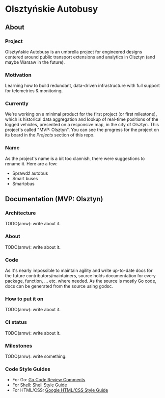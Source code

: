 # Olsztyńskie Autobusy
## About
### Project
Olsztyńskie Autobusy is an umbrella project for engineered designs centered around public transport extensions and analytics in Olsztyn (and maybe Warsaw in the future).
### Motivation
Learning how to build redundant, data-driven infrastructure with full support for telemetrics & monitoring.
### Currently
We're working on a minimal product for the first project (or first milestone), which is historical data aggregation and lookup of real-time positions of the logged vehicles, presented on a responsive map, in the city of Olsztyn. This project's called "MVP: Olsztyn". You can see the progress for the project on its board in the _Projects_ section of this repo.
### Name
As the project's name is a bit too clannish, there were suggestions to rename it. Here are a few:
- Sprawdź autobus
- Smart buses
- Smartobus
## Documentation (MVP: Olsztyn)
### Architecture
TODO(amw): write about it.
### About
TODO(amw): write about it.
### Code
As it's nearly impossible to maintain agility and write up-to-date docs for the future contributors/maintainers, source holds documentation for every package, function, ... etc. where needed. As the source is mostly Go code, docs can be generated from the source using godoc.
### How to put it on
TODO(amw): write about it.
### CI status
TODO(amw): write about it.
### Milestones
TODO(amw): write something.
### Code Style Guides
- For Go: [Go Code Review Comments
](https://github.com/golang/go/wiki/CodeReviewComments)
- For Shell: [Shell Style Guide](https://google.github.io/styleguide/shell.xml)
- For HTML/CSS: [Google HTML/CSS Style Guide](https://google.github.io/styleguide/htmlcssguide.html)
